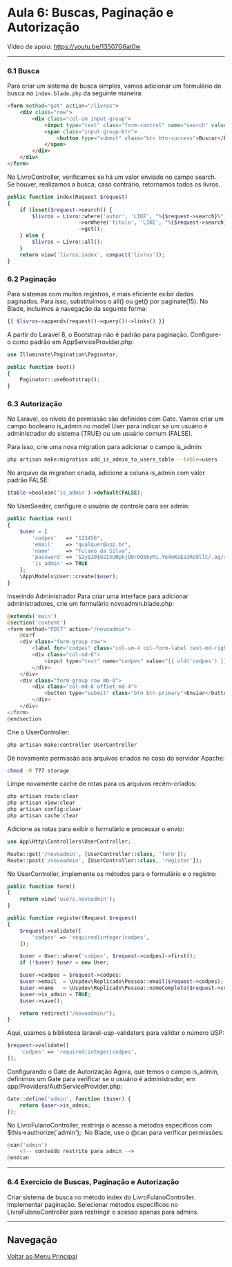 # Aula 6: Buscas, Paginação e Autorização

Vídeo de apoio: https://youtu.be/13507G6at0w

---

### 6.1 Busca

Para criar um sistema de busca simples, vamos adicionar um formulário de busca no `index.blade.php` da seguinte maneira:

```html
<form method="get" action="/livros">
    <div class="row">
        <div class="col-sm input-group">
            <input type="text" class="form-control" name="search" value="{{ request()->search }}">
            <span class="input-group-btn">
                <button type="submit" class="btn btn-success">Buscar</button>
            </span>
        </div>
    </div>
</form>
```
No LivroController, verificamos se há um valor enviado no campo search. Se houver, realizamos a busca; caso contrário, retornamos todos os livros.

```php
public function index(Request $request)
{
    if (isset($request->search)) {
        $livros = Livro::where('autor', 'LIKE', "%{$request->search}%")
                       ->orWhere('titulo', 'LIKE', "%{$request->search}%")
                       ->get();
    } else {
        $livros = Livro::all();
    }
    return view('livros.index', compact('livros'));
}
```
### 6.2 Paginação
Para sistemas com muitos registros, é mais eficiente exibir dados paginados. Para isso, substituímos o all() ou get() por paginate(15). No Blade, incluímos a navegação da seguinte forma:
```php
{{ $livros->appends(request()->query())->links() }}
```
A partir do Laravel 8, o Bootstrap não é padrão para paginação. Configure-o como padrão em AppServiceProvider.php:
```php
use Illuminate\Pagination\Paginator;

public function boot()
{
    Paginator::useBootstrap();
}
```
### 6.3 Autorização
No Laravel, os níveis de permissão são definidos com Gate. Vamos criar um campo booleano is_admin no model User para indicar se um usuário é administrador do sistema (TRUE) ou um usuário comum (FALSE).

Para isso, crie uma nova migration para adicionar o campo is_admin:
```bash
php artisan make:migration add_is_admin_to_users_table --table=users
```
No arquivo da migration criada, adicione a coluna is_admin com valor padrão FALSE:
```php
$table->boolean('is_admin')->default(FALSE);
```
No UserSeeder, configure o usuário de controle para ser admin:
```php
public function run()
{
    $user = [
        'codpes'   => "123456",
        'email'    => "qualquer@usp.br",
        'name'     => "Fulano da Silva",
        'password' => '$2y$10$92IXUNpkjO0rOQ5byMi.Ye4oKoEa3Ro9llC/.og/at2.uheWG/igi',
        'is_admin' => TRUE
    ];
    \App\Models\User::create($user);
}
```
Inserindo Administrador
Para criar uma interface para adicionar administradores, crie um formulário novoadmin.blade.php:
```php
@extends('main')
@section('content')
<form method="POST" action="/novoadmin">
    @csrf
    <div class="form-group row">
        <label for="codpes" class="col-sm-4 col-form-label text-md-right">Número USP</label>
        <div class="col-md-6">
            <input type="text" name="codpes" value="{{ old('codpes') }}" required>
        </div>
    </div>
    <div class="form-group row mb-0">
        <div class="col-md-8 offset-md-4">
            <button type="submit" class="btn btn-primary">Enviar</button>
        </div>
    </div>
</form>
@endsection
```
Crie o UserController:
```php
php artisan make:controller UserController
```
Dê novamente permissão aos arquivos criados no caso do servidor Apache:

```bash
chmod -R 777 storage
```
Limpe novamente cache de rotas para os arquivos recém-criados:
```php
php artisan route:clear
php artisan view:clear
php artisan config:clear
php artisan cache:clear
```

Adicione as rotas para exibir o formulário e processar o envio:
```php
use App\Http\Controllers\UserController;

Route::get('/novoadmin', [UserController::class, 'form']);
Route::post('/novoadmin', [UserController::class, 'register']);
```
No UserController, implemente os métodos para o formulário e o registro:
```php
public function form()
{
    return view('users.novoadmin');
}

public function register(Request $request)
{   
    $request->validate([
        'codpes' => 'required|integer|codpes',
    ]);

    $user = User::where('codpes', $request->codpes)->first();
    if (!$user) $user = new User;

    $user->codpes = $request->codpes;
    $user->email  = \Uspdev\Replicado\Pessoa::email($request->codpes);
    $user->name   = \Uspdev\Replicado\Pessoa::nomeCompleto($request->codpes);
    $user->is_admin = TRUE;
    $user->save();

    return redirect("/novoadmin/");
}
```
Aqui, usamos a biblioteca laravel-usp-validators para validar o número USP:
```php
$request->validate([
    'codpes' => 'required|integer|codpes',
]);
```
Configurando o Gate de Autorização
Agora, que temos o campo is_admin, definimos um Gate para verificar se o usuário é administrador, em app/Providers/AuthServiceProvider.php:
```php
Gate::define('admin', function ($user) {
    return $user->is_admin;
});
```
No LivroFulanoController, restrinja o acesso a métodos específicos com $this->authorize('admin');. No Blade, use o @can para verificar permissões:
```php
@can('admin')
    <!-- conteúdo restrito para admin -->
@endcan
```
---------

### 6.4 Exercício de Buscas, Paginação e Autorização
Criar sistema de busca no método index do LivroFulanoController.
Implementar paginação.
Selecionar métodos específicos no LivroFulanoController para restringir o acesso apenas para admins.

--------

## Navegação
[Voltar ao Menu Principal](/~jpvolante/uspdev-site/public/laravel/)
